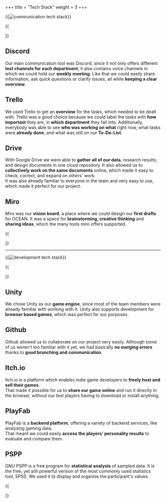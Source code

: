 +++
title = "Tech Stack"
weight = 3
+++

{{<image src="TechStackComTranparent.png" alt="communication tech stack">}}



{{<section title="Communication, Organisation">}}

## Discord
Our main communication tool was Discord, since it not only offers different **text channels for each department**, it also 
contains voice channels in which we could hold our **weekly meeting**. Like that we could easily share information, ask quick 
questions or clarify issues, all while **keeping a clear overview**.

## Trello
We used Trello to get an **overview** for the tasks, which needed to be dealt with. Trello was a good choice because we could label 
the tasks with **how important** they are, in **which department** they fall into. Additionally, everybody was able to see **who was 
working on what** right now, what tasks were **already done**, and what was still on our **To-Do-List**.

## Drive
With Google Drive we were able to **gather all of our data**, research results, and design documents in one cloud repository. 
It also allowed us to **collectively work on the same documents** online, which made it easy to check, correct, and expand on others'
work. \
It was also already familiar to everyone in the team and very easy to use, which made it perfect for our project.

## Miro
Miro was our **vision board**, a place where we could design our **first drafts** for OCEAN. It was a space for **brainstorming, 
creative thinking** and **sharing ideas**, which the many tools miro offers supported.

{{</section>}}

---

{{<image src="TechStackDevTransparent.png" alt="development tech stack">}}

{{<section title="Development">}}

## Unity
We chose Unity as our **game engine**, since most of the team members were already familiar with working with it. Unity also 
supports development for **browser based games**, which was perfect for our purposes.

## Github
Github allowed us to collaborate on our project very easily. Although some of us weren't too familiar with it 
yet, we had basically **no merging errors** thanks to **good branching and communication**.

## Itch.io
Itch.io is a platform which enables indie game developers to **freely host and sell their games**. \
That made it possible for us to **share our game online** and run it directly in the browser, without our test players 
having to download or install anything.

## PlayFab
PlayFab is a **backend platform**, offering a variety of backend services, like analysing gaming data. \
That meant we could easily **access the players' personality results** to evaluate and compare them.

## PSPP
GNU PSPP is a free program for **statistical analysis** of sampled data. It is the free, yet still powerful version of the 
most commonly used statistics tool, SPSS. We used it to display and organise the participant's values.

{{</section>}}



